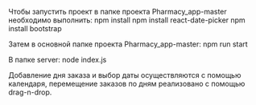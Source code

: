 Чтобы запустить проект в папке проекта Pharmacy_app-master необходимо выполнить:
npm install
npm install react-date-picker
npm install bootstrap

Затем в основной папке проекта Pharmacy_app-master:
npm run start

В папке server:
node index.js

Добавление дня заказа и выбор даты осуществляются с помощью календаря,
перемещение заказов по дням реализовано с помощью drag-n-drop.
